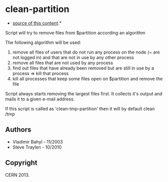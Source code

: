 clean-partition
===============
* [source of this content](https://github.com/cernops/clean-partition).*

Script will try to remove files from $partition according an algorithm

The following algorithm will be used:

1. remove all files of users that do not run any process on the node (~ are not logged in) 
   and that are not in use by any other process
2. remove all files that are not used by any process
3. find out files that have already been removed but are still
      in use by a process => kill that process
4. kill all processes that keep some files open on $partition
      and remove the file

Script always starts removing the largest files first.
It collects it's output and mails it to a given e-mail address.

If this script is called as 'clean-tmp-partition' then it will
by default clean /tmp

Authors 
-------

* Vladimir Bahyl - 11/2003
* Steve Traylen -  10/2010

Copyright
---------
CERN 2013.
